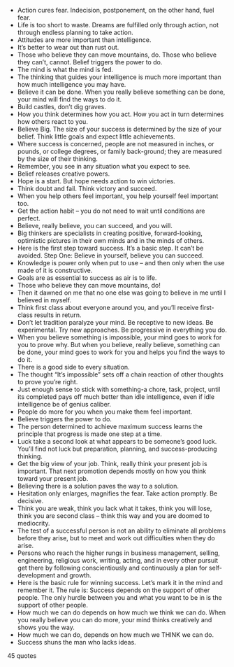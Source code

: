  - Action cures fear. Indecision, postponement, on the other hand, fuel fear.
 - Life is too short to waste. Dreams are fulfilled only through action, not through endless planning to take action.
 - Attitudes are more important than intelligence.
 - It’s better to wear out than rust out.
 - Those who believe they can move mountains, do. Those who believe they can’t, cannot. Belief triggers the power to do.
 - The mind is what the mind is fed.
 - The thinking that guides your intelligence is much more important than how much intelligence you may have.
 - Believe it can be done. When you really believe something can be done, your mind will find the ways to do it.
 - Build castles, don’t dig graves.
 - How you think determines how you act. How you act in turn determines how others react to you.
 - Believe Big. The size of your success is determined by the size of your belief. Think little goals and expect little achievements.
 - Where success is concerned, people are not measured in inches, or pounds, or college degrees, or family back-ground; they are measured by the size of their thinking.
 - Remember, you see in any situation what you expect to see.
 - Belief releases creative powers.
 - Hope is a start. But hope needs action to win victories.
 - Think doubt and fail. Think victory and succeed.
 - When you help others feel important, you help yourself feel important too.
 - Get the action habit – you do not need to wait until conditions are perfect.
 - Believe, really believe, you can succeed, and you will.
 - Big thinkers are specialists in creating positive, forward-looking, optimistic pictures in their own minds and in the minds of others.
 - Here is the first step toward success. It’s a basic step. It can’t be avoided. Step One: Believe in yourself, believe you can succeed.
 - Knowledge is power only when put to use – and then only when the use made of it is constructive.
 - Goals are as essential to success as air is to life.
 - Those who believe they can move mountains, do!
 - Then it dawned on me that no one else was going to believe in me until I believed in myself.
 - Think first class about everyone around you, and you’ll receive first-class results in return.
 - Don’t let tradition paralyze your mind. Be receptive to new ideas. Be experimental. Try new approaches. Be progressive in everything you do.
 - When you believe something is impossible, your mind goes to work for you to prove why. But when you believe, really believe, something can be done, your mind goes to work for you and helps you find the ways to do it.
 - There is a good side to every situation.
 - The thought “It’s impossible” sets off a chain reaction of other thoughts to prove you’re right.
 - Just enough sense to stick with something-a chore, task, project, until its completed pays off much better than idle intelligence, even if idle intelligence be of genius caliber.
 - People do more for you when you make them feel important.
 - Believe triggers the power to do.
 - The person determined to achieve maximum success learns the principle that progress is made one step at a time.
 - Luck take a second look at what appears to be someone’s good luck. You’ll find not luck but preparation, planning, and success-producing thinking.
 - Get the big view of your job. Think, really think your present job is important. That next promotion depends mostly on how you think toward your present job.
 - Believing there is a solution paves the way to a solution.
 - Hesitation only enlarges, magnifies the fear. Take action promptly. Be decisive.
 - Think you are weak, think you lack what it takes, think you will lose, think you are second class – think this way and you are doomed to mediocrity.
 - The test of a successful person is not an ability to eliminate all problems before they arise, but to meet and work out difficulties when they do arise.
 - Persons who reach the higher rungs in business management, selling, engineering, religious work, writing, acting, and in every other pursuit get there by following conscientiously and continuously a plan for self-development and growth.
 - Here is the basic rule for winning success. Let’s mark it in the mind and remember it. The rule is: Success depends on the support of other people. The only hurdle between you and what you want to be in is the support of other people.
 - How much we can do depends on how much we think we can do. When you really believe you can do more, your mind thinks creatively and shows you the way.
 - How much we can do, depends on how much we THINK we can do.
 - Success shuns the man who lacks ideas.

45 quotes